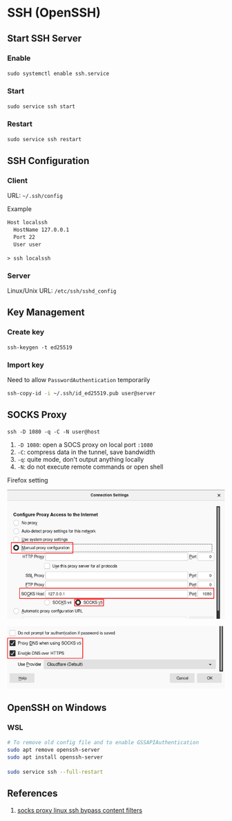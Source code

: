 # SSH \(OpenSSH\)

## Start SSH Server

### Enable

`sudo systemctl enable ssh.service`

### Start

`sudo service ssh start`

### Restart

`sudo service ssh restart`

## SSH Configuration

### Client

URL: `~/.ssh/config`

Example

```bash
Host localssh
  HostName 127.0.0.1
  Port 22
  User user
```

`> ssh localssh`

### Server

Linux/Unix URL: `/etc/ssh/sshd_config`

## Key Management

### Create key

```text
ssh-keygen -t ed25519
```

### Import key

Need to allow `PasswordAuthentication` temporarily

```bash
ssh-copy-id -i ~/.ssh/id_ed25519.pub user@server
```

## SOCKS Proxy

```text
ssh -D 1080 -q -C -N user@host
```

1. `-D 1080`: open a SOCS proxy on local port `:1080`
2. `-C`: compress data in the tunnel, save bandwidth
3. `-q`: quite mode, don't output anything locally
4. `-N`: do not execute remote commands or open shell

Firefox setting

![](../.gitbook/assets/image.png)

![](../.gitbook/assets/image%20%281%29.png)

## OpenSSH on Windows

### WSL

```bash
# To remove old config file and to enable GSSAPIAuthentication
sudo apt remove openssh-server
sudo apt install openssh-server

sudo service ssh --full-restart
```

## References

1. [socks proxy linux ssh bypass content filters](https://ma.ttias.be/socks-proxy-linux-ssh-bypass-content-filters/)

